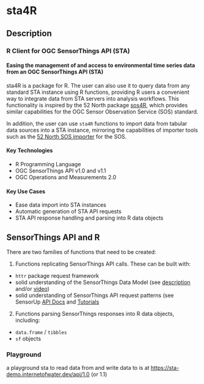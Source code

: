 # sta4R
 

## Description

### R Client for OGC SensorThings API (STA)

#### Easing the management of and access to environmental time series data from an OGC SensorThings API (STA)

sta4R is a package for R.  The user can also use it to query data from any standard STA instance using R functions, providing R users a convenient way to integrate data from STA servers into analysis workflows. This functionality is inspired by the 52 North package [sos4R](https://github.com/52North/sos4R), which provides similar capabilities for the OGC Sensor Observation Service (SOS) standard. 

In addition, the user can use ```sta4R``` functions to import data from tabular data sources into a STA instance, mirroring the capabilities of importer tools such as the [52 North SOS importer](https://wiki.52north.org/SensorWeb/SosImporter) for the SOS.

#### Key Technologies

- R Programming Language
- OGC SensorThings API v1.0 and v1.1
- OGC Operations and Measurements 2.0

#### Key Use Cases

- Ease data import into STA instances 
- Automatic generation of STA API requests
- STA API response handling and parsing into R data objects


## SensorThings API and R

There are two families of functions that need to be created:

1. Functions replicating SensorThings API calls. These can be built with:
  - ```httr``` package request framework 
  - solid understanding of the SensorThings Data Model (see [description](https://ogc-iot.github.io/ogc-iot-api/datamodel.html) and/or [video](https://youtu.be/eWsT_4SlcBM))
  - solid understanding of SensorThings API request patterns (see SensorUp [API Docs](https://developers.sensorup.com/docs/) and [Tutorials](https://developers.sensorup.com/examples/)
  
2. Functions parsing SensorThings responses into R data objects, including:
  - ```data.frame``` / ```tibbles```
  - ```sf``` objects

### Playground

a playground sta to read data from and write data to is at https://sta-demo.internetofwater.dev/api/1.0 (or 1.1)

